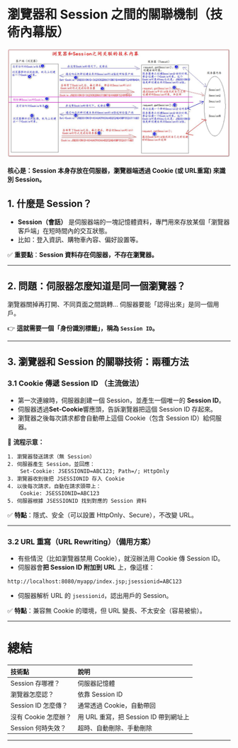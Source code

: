 # 瀏覽器和 Session 之間的關聯機制（技術內幕版）
![](./images/瀏覽器和%20Session%20之間關連的技術內幕.png "")

**核心是：Session 本身存放在伺服器，瀏覽器端透過 Cookie (或 URL重寫) 來識別 Session。**  

## 1. 什麼是 Session？

- **Session（會話）** 是伺服器端的一塊記憶體資料，專門用來存放某個「瀏覽器客戶端」在短時間內的交互狀態。  
- 比如：登入資訊、購物車內容、偏好設置等。

✅ **重要點**：**Session 資料存在伺服器，不存在瀏覽器。**

---

## 2. 問題：伺服器怎麼知道是同一個瀏覽器？

瀏覽器關掉再打開、不同頁面之間跳轉... 伺服器要能「認得出來」是同一個用戶。

👉 **這就需要一個「身份識別標籤」，稱為 `Session ID`。**

---

## 3. 瀏覽器和 Session 的關聯技術：兩種方法

### 3.1 Cookie 傳遞 Session ID （主流做法）
- 第一次連線時，伺服器創建一個 Session，並產生一個唯一的 **Session ID**。
- 伺服器透過**Set-Cookie**響應頭，告訴瀏覽器把這個 Session ID 存起來。
- 瀏覽器之後每次請求都會自動帶上這個 Cookie（包含 Session ID）給伺服器。

🔵 **流程示意：**
```plaintext
1. 瀏覽器發送請求（無 Session）
2. 伺服器產生 Session，並回應：
    Set-Cookie: JSESSIONID=ABC123; Path=/; HttpOnly
3. 瀏覽器收到後把 JSESSIONID 存入 Cookie
4. 以後每次請求，自動在請求頭帶上：
    Cookie: JSESSIONID=ABC123
5. 伺服器根據 JSESSIONID 找到對應的 Session 資料
```

✅ **特點**：隱式、安全（可以設置 HttpOnly、Secure），不改變 URL。

---

### 3.2 URL 重寫（URL Rewriting）（備用方案）
- 有些情況（比如瀏覽器禁用 Cookie），就沒辦法用 Cookie 傳 Session ID。
- 伺服器會**把 Session ID 附加到 URL** 上，像這樣：

```plaintext
http://localhost:8080/myapp/index.jsp;jsessionid=ABC123
```
- 伺服器解析 URL 的 `jsessionid`，認出用戶的 Session。

✅ **特點**：兼容無 Cookie 的環境，但 URL 變長、不太安全（容易被偷）。

---

# 總結

| 技術點 | 說明 |
|:---|:---|
| Session 存哪裡？ | 伺服器記憶體 |
| 瀏覽器怎麼認？ | 依靠 Session ID |
| Session ID 怎麼傳？ | 通常透過 Cookie，自動帶回 |
| 沒有 Cookie 怎麼辦？ | 用 URL 重寫，把 Session ID 帶到網址上 |
| Session 何時失效？ | 超時、自動刪除、手動刪除 |

---